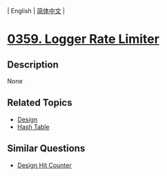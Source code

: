 
| English | [简体中文](README.md) |
# [0359. Logger Rate Limiter](https://leetcode-cn.com/problems/logger-rate-limiter/)
## Description
None
## Related Topics
- [Design](https://leetcode-cn.com/tag/design)
- [Hash Table](https://leetcode-cn.com/tag/hash-table)
## Similar Questions
- [Design Hit Counter](../design-hit-counter/README_EN.md)
